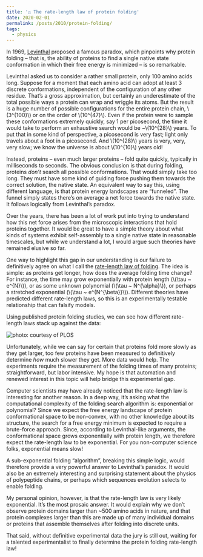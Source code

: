 ```yaml
---
title: '⚖️ The rate-length law of protein folding'
date: 2020-02-01
permalink: /posts/2010/protein-folding/
tags:
  - physics
---
```


In 1969, [Levinthal](https://en.wikipedia.org/wiki/Cyrus_Levinthal) proposed a famous paradox, which pinpoints why protein folding – that is, the ability of proteins to find a single native state conformation in which their free energy is minimized – is so remarkable. 

Levinthal asked us to consider a rather small protein, only 100 amino acids long. Suppose for a moment that each amino acid can adopt at least 3 discrete conformations, independent of the configuration of any other residue. That’s a gross approximation, but certainly an underestimate of the total possible ways a protein can wrap and wriggle its atoms. But the result is a huge number of possible configurations for the entire protein chain, \\(3^{100}\\) or on the order of \\(10^{47}\\). Even if the protein were to sample these conformations extremely quickly, say 1 per picosecond, the time it would take to perform an exhaustive search would be ~\\(10^{28}\\) years. To put that in some kind of perspective, a picosecond is very fast; light only travels about a foot in a picosecond. And \\(10^{28}\\) years is very, very, very slow; we know the universe is about \\(10^{10}\\) years old!

Instead, proteins – even much larger proteins – fold quite quickly, typically in milliseconds to seconds. The obvious conclusion is that during folding, proteins *don’t* search all possible conformations. That would simply take too long. They must have some kind of guiding force pushing them towards the correct solution, the native state. An equivalent way to say this, using different language, is that protein energy landscapes are “funneled”. The funnel simply states there’s on average a net force towards the native state. It follows logically from Levinthal’s paradox.

Over the years, there has been a lot of work put into trying to understand how this net force arises from the microscopic interactions that hold proteins together. It would be great to have a simple theory about what kinds of systems exhibit self-assembly to a single native state in reasonable timescales, but while we understand a lot, I would argue such theories have remained elusive so far.

One way to highlight this gap in our understanding is our failure to definitively agree on what I call the [rate-length law of folding](https://doi.org/10.1371/journal.pone.0078606). The idea is simple: as proteins get longer, how does the average folding time change? For instance, the time may grow exponentially with protein length (\\(\tau ~ e^{N}\\)), or as some unknown polynomial (\\(\tau ~ N^{\alpha}\\)), or perhaps a stretched exponential (\\(\tau ~ e^{N^{\beta}}\\)). Different theories have predicted different rate-length laws, so this is an experimentally testable relationship that can falsify models. 

Using published protein folding studies, we can see how different rate-length laws stack up against the data:

![photo: courtesy of PLOS](https://tjlane.github.io/files/rate-length-law.png)

Unfortunately, while we can say for certain that proteins fold more slowly as they get larger, too few proteins have been measured to definitively determine *how* much slower they get. More data would help. The experiments require the measurement of the folding times of many proteins; straightforward, but labor intensive. My hope is that automation and renewed interest in this topic will help bridge this experimental gap.

Computer scientists may have already noticed that the rate-length law is interesting for another reason. In a deep way, it’s asking what the computational complexity of the folding search algorithm is: exponential or polynomial? Since we expect the free energy landscape of protein conformational space to be non-convex, with no other knowledge about its structure, the search for a free energy minimum is expected to require a brute-force approach. Since, according to Levinthal-like arguments, the conformational space grows exponentially with protein length, we therefore expect the rate-length law to be exponential. For you non-computer science folks, exponential means slow!

A sub-exponential folding “algorithm”, breaking this simple logic, would therefore provide a very powerful answer to Levinthal’s paradox. It would also be an extremely interesting and surprising statement about the physics of polypeptide chains, or perhaps which sequences evolution selects to enable folding.

My personal opinion, however, is that the rate-length law is very likely exponential. It’s the most prosaic answer. It would explain why we don’t observe protein domains larger than ~500 amino acids in nature, and that protein complexes larger than this are made up of many individual domains or proteins that assemble themselves after folding into discrete units.

That said, without definitive experimental data the jury is still out, waiting for a talented experimentalist to finally determine the protein folding rate-length law!

